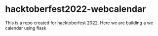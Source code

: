 # hacktoberfest2022-webcalendar
This is a repo created for hacktoberfest  2022. Here we are building a we calendar using flask
